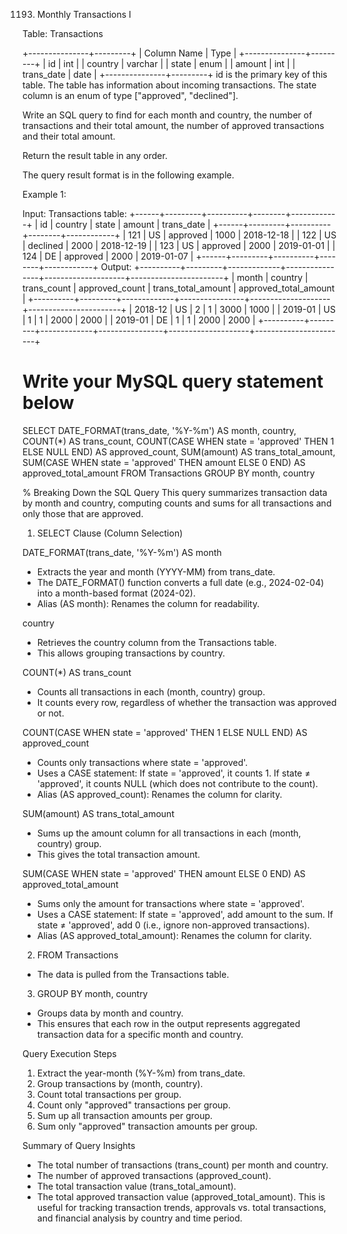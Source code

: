1193. Monthly Transactions I

Table: Transactions

+---------------+---------+
| Column Name   | Type    |
+---------------+---------+
| id            | int     |
| country       | varchar |
| state         | enum    |
| amount        | int     |
| trans_date    | date    |
+---------------+---------+
id is the primary key of this table.
The table has information about incoming transactions.
The state column is an enum of type ["approved", "declined"].
 

Write an SQL query to find for each month and country, the number of transactions and their total amount, the number of approved transactions and their total amount.

Return the result table in any order.

The query result format is in the following example.

 

Example 1:

Input: 
Transactions table:
+------+---------+----------+--------+------------+
| id   | country | state    | amount | trans_date |
+------+---------+----------+--------+------------+
| 121  | US      | approved | 1000   | 2018-12-18 |
| 122  | US      | declined | 2000   | 2018-12-19 |
| 123  | US      | approved | 2000   | 2019-01-01 |
| 124  | DE      | approved | 2000   | 2019-01-07 |
+------+---------+----------+--------+------------+
Output: 
+----------+---------+-------------+----------------+--------------------+-----------------------+
| month    | country | trans_count | approved_count | trans_total_amount | approved_total_amount |
+----------+---------+-------------+----------------+--------------------+-----------------------+
| 2018-12  | US      | 2           | 1              | 3000               | 1000                  |
| 2019-01  | US      | 1           | 1              | 2000               | 2000                  |
| 2019-01  | DE      | 1           | 1              | 2000               | 2000                  |
+----------+---------+-------------+----------------+--------------------+-----------------------+

# Write your MySQL query statement below
SELECT DATE_FORMAT(trans_date, '%Y-%m') AS month, 
country, 
COUNT(*) AS trans_count, 
COUNT(CASE WHEN state = 'approved' THEN 1 ELSE NULL END) AS approved_count, 
SUM(amount) AS trans_total_amount, 
SUM(CASE WHEN state = 'approved' THEN amount ELSE 0 END) AS approved_total_amount
FROM Transactions
GROUP BY month, country

% Breaking Down the SQL Query
This query summarizes transaction data by month and country, computing counts and sums for all transactions and only those that are approved.

1. SELECT Clause (Column Selection)

DATE_FORMAT(trans_date, '%Y-%m') AS month
- Extracts the year and month (YYYY-MM) from trans_date.
- The DATE_FORMAT() function converts a full date (e.g., 2024-02-04) into a month-based format (2024-02).
- Alias (AS month): Renames the column for readability.

country
- Retrieves the country column from the Transactions table.
- This allows grouping transactions by country.

COUNT(*) AS trans_count
- Counts all transactions in each (month, country) group.
- It counts every row, regardless of whether the transaction was approved or not.

COUNT(CASE WHEN state = 'approved' THEN 1 ELSE NULL END) AS approved_count
- Counts only transactions where state = 'approved'.
- Uses a CASE statement:
	If state = 'approved', it counts 1.
	If state ≠ 'approved', it counts NULL (which does not contribute to the count).
- Alias (AS approved_count): Renames the column for clarity.

SUM(amount) AS trans_total_amount
- Sums up the amount column for all transactions in each (month, country) group.
- This gives the total transaction amount.

SUM(CASE WHEN state = 'approved' THEN amount ELSE 0 END) AS approved_total_amount
- Sums only the amount for transactions where state = 'approved'.
- Uses a CASE statement:
	If state = 'approved', add amount to the sum.
	If state ≠ 'approved', add 0 (i.e., ignore non-approved transactions).
- Alias (AS approved_total_amount): Renames the column for clarity.

2. FROM Transactions
- The data is pulled from the Transactions table.

3. GROUP BY month, country
- Groups data by month and country.
- This ensures that each row in the output represents aggregated transaction data for a specific month and country.

Query Execution Steps
1. Extract the year-month (%Y-%m) from trans_date.
2. Group transactions by (month, country).
3. Count total transactions per group.
4. Count only "approved" transactions per group.
5. Sum up all transaction amounts per group.
6. Sum only "approved" transaction amounts per group.

Summary of Query Insights
- The total number of transactions (trans_count) per month and country.
- The number of approved transactions (approved_count).
- The total transaction value (trans_total_amount).
- The total approved transaction value (approved_total_amount).
This is useful for tracking transaction trends, approvals vs. total transactions, and financial analysis by country and time period. 
